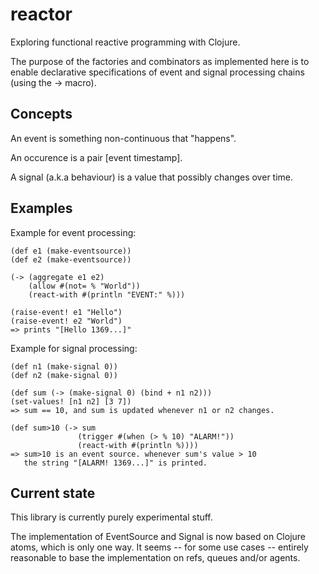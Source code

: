 reactor
=======

Exploring functional reactive programming with Clojure.

The purpose of the factories and combinators as implemented here 
is to enable declarative specifications of event and signal
processing chains (using the -> macro).


Concepts
--------

An event is something non-continuous that "happens".

An occurence is a pair [event timestamp].

A signal (a.k.a behaviour) is a value that possibly changes over time.


Examples
--------

Example for event processing:

    (def e1 (make-eventsource))
    (def e2 (make-eventsource))
    
    (-> (aggregate e1 e2)
        (allow #(not= % "World"))
        (react-with #(println "EVENT:" %)))
    
    (raise-event! e1 "Hello")
    (raise-event! e2 "World")
    => prints "[Hello 1369...]"

Example for signal processing:

    (def n1 (make-signal 0))
    (def n2 (make-signal 0))
    
    (def sum (-> (make-signal 0) (bind + n1 n2)))
    (set-values! [n1 n2] [3 7])
    => sum == 10, and sum is updated whenever n1 or n2 changes.
    
    (def sum>10 (-> sum
                   (trigger #(when (> % 10) "ALARM!"))
                   (react-with #(println %))))
    => sum>10 is an event source. whenever sum's value > 10
       the string "[ALARM! 1369...]" is printed.


Current state
-------------
This library is currently purely experimental stuff.

The implementation of EventSource and Signal is now based on Clojure atoms, 
which is only one way. It seems -- for some use cases --
entirely reasonable to base the implementation on refs, queues and/or agents. 


